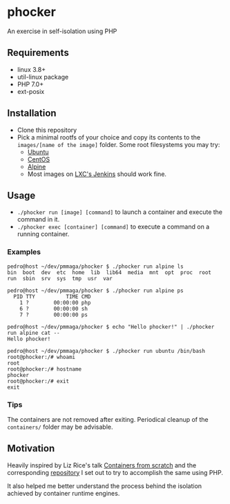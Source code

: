 # phocker

An exercise in self-isolation using PHP

## Requirements

- linux 3.8+
- util-linux package
- PHP 7.0+
- ext-posix

## Installation

- Clone this repository
- Pick a minimal rootfs of your choice and copy its contents to the `images/[name of the image]` folder.
  Some root filesystems you may try:
  - [Ubuntu](http://cdimage.ubuntu.com/ubuntu-base/releases/)
  - [CentOS](https://github.com/CentOS/sig-cloud-instance-images/tree/CentOS-7/docker)
  - [Alpine](https://alpinelinux.org/downloads/)
  - Most images on [LXC's Jenkins](https://jenkins.linuxcontainers.org/view/Images/) should work fine.

## Usage

- `./phocker run [image] [command]` to launch a container and execute the command in it.
- `./phocker exec [container] [command]` to execute a command on a running container.

### Examples

```
pedro@host ~/dev/pmmaga/phocker $ ./phocker run alpine ls
bin  boot  dev	etc  home  lib	lib64  media  mnt  opt	proc  root  run  sbin  srv  sys  tmp  usr  var

pedro@host ~/dev/pmmaga/phocker $ ./phocker run alpine ps
  PID TTY          TIME CMD
    1 ?        00:00:00 php
    6 ?        00:00:00 sh
    7 ?        00:00:00 ps

pedro@host ~/dev/pmmaga/phocker $ echo "Hello phocker!" | ./phocker run alpine cat --
Hello phocker!

pedro@host ~/dev/pmmaga/phocker $ ./phocker run ubuntu /bin/bash
root@phocker:/# whoami
root
root@phocker:/# hostname
phocker
root@phocker:/# exit
exit
```

### Tips

The containers are not removed after exiting. Periodical cleanup of the `containers/` folder may be advisable.

## Motivation

Heavily inspired by Liz Rice's talk [Containers from scratch](https://www.youtube.com/watch?v=Utf-A4rODH8) and the corresponding [repository](https://github.com/lizrice/containers-from-scratch) I set out to try to accomplish the same using PHP.

It also helped me better understand the process behind the isolation achieved by container runtime engines.
